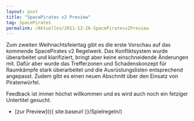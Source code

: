 ```yaml
---
layout: post
title: "SpacePirates v2 Preview"
tag: SpacePirates
permalink: /Aktuelles/2011-12-26-SpacePiratesv2Preview
---
```


Zum zweiten Weihnachtsfeiertag gibt es die erste Vorschau auf das kommende SpacePirates v2 Regelwerk. Das Konfliktsystem wurde überarbeitet und klarifiziert, bringt aber keine einschneidende Änderungen mit. Dafür aber wurde das Trefferzonen und Schadenskonzept für Raumkämpfe stark überarbeitet und die Ausrüstungslisten entsprechend angepasst. Zudem gibt es einen neuen Abschnitt über den Einsatz von Piratenwürfel.

Feedback ist immer höchst willkommen und es wird auch noch ein fetziger Untertitel gesucht.

- [zur Preview]({{ site.baseurl }}/Spielregeln/)
